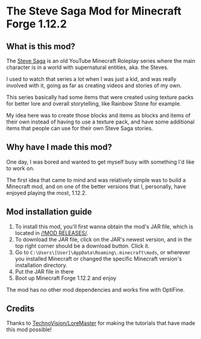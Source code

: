 # The Steve Saga Mod for Minecraft Forge 1.12.2

## What is this mod?
The [Steve Saga](<https://www.youtube.com/playlist?list=PL5jr0ZJTfioi2Zag3FT6QFhECcceBnNEE>) is an old YouTube Minecraft Roleplay series where the main character is in a world with supernatural entities, aka. the Steves.

I used to watch that series a lot when I was just a kid, and was really involved with it, going as far as creating videos and stories of my own.

This series basically had some items that were created using texture packs for better lore and overall storytelling, like Rainbow Stone for example.

My idea here was to create those blocks and items as blocks and items of their own instead of having to use a texture pack, and have some additional items that people can use for their own Steve Saga stories.

## Why have I made this mod?

One day, I was bored and wanted to get myself busy with something I'd like to work on.

The first idea that came to mind and was relatively simple was to build a Minecraft mod, and on one of the better versions that I, personally, have enjoyed playing the most, 1.12.2.

## Mod installation guide
1. To install this mod, you'll first wanna obtain the mod's JAR file, which is located in [/!MOD RELEASES/](<https://github.com/ItsWazzaP/steve-saga-mod/tree/main/!MOD%20RELEASES>).
2. To download the JAR file, click on the JAR's newest version, and in the top right corner should be a download button. Click it.
3. Go to `C:\Users\[User]\AppData\Roaming\.minecraft\mods`, or wherever you installed Minecraft or changed the specific Minecraft version's installation directory.
4. Put the JAR file in there
5. Boot up Minecraft Forge 1.12.2 and enjoy

The mod has no other mod dependencies and works fine with OptiFine.

## Credits
Thanks to [TechnoVision/LoreMaster](<https://www.youtube.com/@TechnoVisionTV>) for making the tutorials that have made this mod possible!